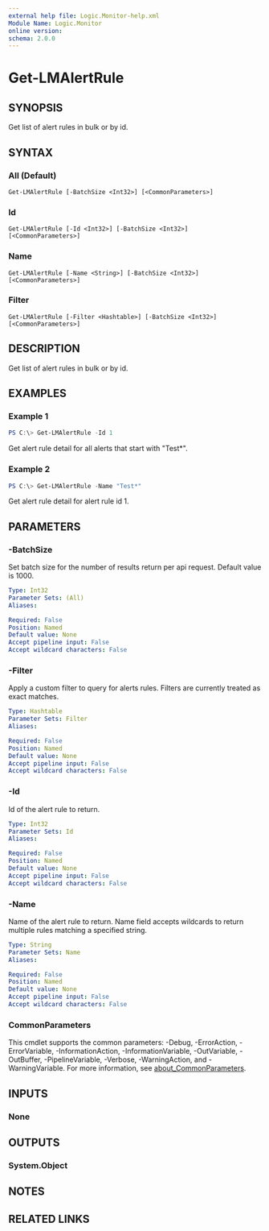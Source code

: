 ```yaml
---
external help file: Logic.Monitor-help.xml
Module Name: Logic.Monitor
online version:
schema: 2.0.0
---
```


# Get-LMAlertRule

## SYNOPSIS
Get list of alert rules in bulk or by id.

## SYNTAX

### All (Default)
```
Get-LMAlertRule [-BatchSize <Int32>] [<CommonParameters>]
```

### Id
```
Get-LMAlertRule [-Id <Int32>] [-BatchSize <Int32>] [<CommonParameters>]
```

### Name
```
Get-LMAlertRule [-Name <String>] [-BatchSize <Int32>] [<CommonParameters>]
```

### Filter
```
Get-LMAlertRule [-Filter <Hashtable>] [-BatchSize <Int32>] [<CommonParameters>]
```

## DESCRIPTION
Get list of alert rules in bulk or by id.

## EXAMPLES

### Example 1
```powershell
PS C:\> Get-LMAlertRule -Id 1
```

Get alert rule detail for all alerts that start with "Test*".

### Example 2
```powershell
PS C:\> Get-LMAlertRule -Name "Test*"
```

Get alert rule detail for alert rule id 1.

## PARAMETERS

### -BatchSize
Set batch size for the number of results return per api request. Default value is 1000.

```yaml
Type: Int32
Parameter Sets: (All)
Aliases:

Required: False
Position: Named
Default value: None
Accept pipeline input: False
Accept wildcard characters: False
```

### -Filter
Apply a custom filter to query for alerts rules. Filters are currently treated as exact matches.

```yaml
Type: Hashtable
Parameter Sets: Filter
Aliases:

Required: False
Position: Named
Default value: None
Accept pipeline input: False
Accept wildcard characters: False
```

### -Id
Id of the alert rule to return.

```yaml
Type: Int32
Parameter Sets: Id
Aliases:

Required: False
Position: Named
Default value: None
Accept pipeline input: False
Accept wildcard characters: False
```

### -Name
Name of the alert rule to return. Name field accepts wildcards to return multiple rules matching a specified string.

```yaml
Type: String
Parameter Sets: Name
Aliases:

Required: False
Position: Named
Default value: None
Accept pipeline input: False
Accept wildcard characters: False
```

### CommonParameters
This cmdlet supports the common parameters: -Debug, -ErrorAction, -ErrorVariable, -InformationAction, -InformationVariable, -OutVariable, -OutBuffer, -PipelineVariable, -Verbose, -WarningAction, and -WarningVariable. For more information, see [about_CommonParameters](http://go.microsoft.com/fwlink/?LinkID=113216).

## INPUTS

### None
## OUTPUTS

### System.Object
## NOTES

## RELATED LINKS

